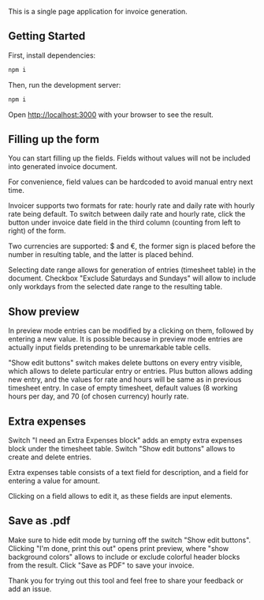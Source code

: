 This is a single page application for invoice generation.

## Getting Started

First, install dependencies:

```bash
npm i
```

Then, run the development server:

```bash
npm i
```

Open [http://localhost:3000](http://localhost:3000) with your browser to see the result.

## Filling up the form

You can start filling up the fields. Fields without values will not be included into generated invoice document.

For convenience, field values can be hardcoded to avoid manual entry next time.

Invoicer supports two formats for rate: hourly rate and daily rate with hourly rate being default. To switch between daily rate and hourly rate, click the button under invoice date field in the third column (counting from left to right) of the form.

Two currencies are supported: $ and €, the former sign is placed before the number in resulting table, and the latter is placed behind.

Selecting date range allows for generation of entries (timesheet table) in the document. Checkbox "Exclude Saturdays and Sundays" will allow to include only workdays from the selected date range to the resulting table. 

## Show preview
In preview mode entries can be modified by a clicking on them, followed by entering a new value. It is possible because in preview mode entries are actually input fields pretending to be unremarkable table cells.

"Show edit buttons" switch makes delete buttons on every entry visible, which allows to delete particular entry or entries. Plus button allows adding new entry, and the values for rate and hours will be same as in previous timesheet entry. In case of empty timesheet, default values (8 working hours per day, and 70 (of chosen currency) hourly rate.

## Extra expenses
Switch "I need an Extra Expenses block" adds an empty extra expenses block under the timesheet table. Switch "Show edit buttons" allows to create and delete entries. 

Extra expenses table consists of a text field for description, and a field for entering a value for amount. 

Clicking on a field allows to edit it, as these fields are input elements.

## Save as .pdf
Make sure to hide edit mode by turning off the switch "Show edit buttons". Clicking "I'm done, print this out" opens print preview, where "show background colors" allows to include or exclude colorful header blocks from the result. Click "Save as PDF" to save your invoice.

Thank you for trying out this tool and feel free to share your feedback or add an issue.

